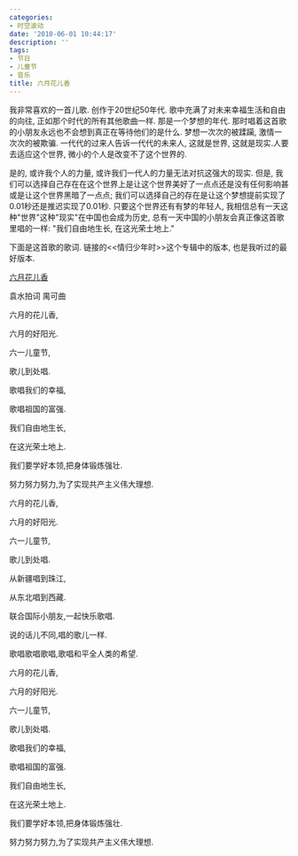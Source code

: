 ```yaml
---
categories:
- 时空波动
date: '2010-06-01 10:44:17'
description: ''
tags:
- 节日
- 儿童节
- 音乐
title: 六月花儿香
---
```

我非常喜欢的一首儿歌. 创作于20世纪50年代. 歌中充满了对未来幸福生活和自由的向往, 正如那个时代的所有其他歌曲一样. 那是一个梦想的年代. 那时唱着这首歌的小朋友永远也不会想到真正在等待他们的是什么. 梦想一次次的被蹂躏, 激情一次次的被欺骗. 一代代的过来人告诉一代代的未来人, 这就是世界, 这就是现实.人要去适应这个世界, 微小的个人是改变不了这个世界的.



是的, 或许我个人的力量, 或许我们一代人的力量无法对抗这强大的现实. 但是, 我们可以选择自己存在在这个世界上是让这个世界美好了一点点还是没有任何影响甚或是让这个世界黑暗了一点点; 我们可以选择自己的存在是让这个梦想提前实现了0\.01秒还是推迟实现了0\.01秒. 只要这个世界还有有梦的年轻人, 我相信总有一天这种"世界"这种"现实"在中国也会成为历史, 总有一天中国的小朋友会真正像这首歌里唱的一样: "我们自由地生长, 在这光荣土地上."



下面是这首歌的歌词. 链接的\<\<情归少年时\>\>这个专辑中的版本, 也是我听过的最好版本.



[六月花儿香](https://bsxx.org/xuesheng/uploadfiles_9062/200705/ertongjie.MP3)



袁水拍词 禺可曲



六月的花儿香,

六月的好阳光.

六一儿童节,

歌儿到处唱.

歌唱我们的幸福,

歌唱祖国的富强.

我们自由地生长,

在这光荣土地上.

我们要学好本领,把身体锻炼强壮.

努力努力努力,为了实现共产主义伟大理想.



六月的花儿香,

六月的好阳光.

六一儿童节,

歌儿到处唱.

从新疆唱到珠江,

从东北唱到西藏.

联合国际小朋友,一起快乐歌唱.

说的话儿不同,唱的歌儿一样.

歌唱歌唱歌唱,歌唱和平全人类的希望.



六月的花儿香,

六月的好阳光.

六一儿童节,

歌儿到处唱.

歌唱我们的幸福,

歌唱祖国的富强.

我们自由地生长,

在这光荣土地上.

我们要学好本领,把身体锻炼强壮.

努力努力努力,为了实现共产主义伟大理想.

